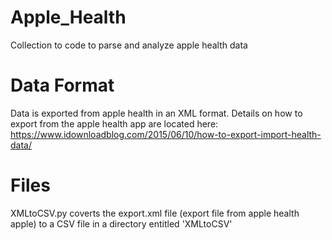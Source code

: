 # Apple_Health
Collection to code to parse and analyze apple health data

# Data Format
Data is exported from apple health in an XML format. Details on how to export from the apple health app are located here: https://www.idownloadblog.com/2015/06/10/how-to-export-import-health-data/

# Files
XMLtoCSV.py coverts the export.xml file (export file from apple health apple) to a CSV file in a directory entitled 'XMLtoCSV'
